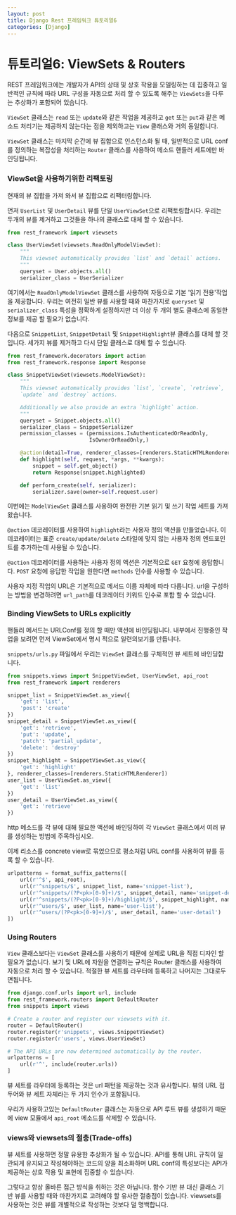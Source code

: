 ```yaml
---
layout: post
title: Django Rest 프레임워크 튜토리얼6
categories: [Django]
---
```

# 튜토리얼6: ViewSets & Routers

REST 프레임워크에는 개발자가 API의 상태 및 상호 작용을 모델링하는 데 집중하고 일반적인 규칙에 따라 URL 구성을 자동으로 처리 할 수 있도록 해주는 `ViewSets`을 다루는 추상화가 포함되어 있습니다.

`ViewSet` 클래스는 `read` 또는 `update`와 같은 작업을 제공하고 `get` 또는 `put`과 같은 메소드 처리기는 제공하지 않는다는 점을 제외하고는 `View` 클래스와 거의 동일합니다.

`ViewSet` 클래스는 마지막 순간에 뷰 집합으로 인스턴스화 될 때, 일반적으로 URL conf를 정의하는 복잡성을 처리하는 `Router` 클래스를 사용하여 메소드 핸들러 세트에만 바인딩됩니다.

### ViewSet을 사용하기위한 리팩토링

현재의 뷰 집합을 가져 와서 뷰 집합으로 리팩터링합니다.

먼저 `UserList` 및 `UserDetail` 뷰를 단일 `UserViewSet`으로 리팩토링합시다. 우리는 두개의 뷰를 제거하고 그것들을 하나의 클래스로 대체 할 수 있습니다.

```python
from rest_framework import viewsets

class UserViewSet(viewsets.ReadOnlyModelViewSet):
    """
    This viewset automatically provides `list` and `detail` actions.
    """
    queryset = User.objects.all()
    serializer_class = UserSerializer
```

여기에서는 `ReadOnlyModelViewSet` 클래스를 사용하여 자동으로 기본 '읽기 전용'작업을 제공합니다. 우리는 여전히 일반 뷰를 사용할 때와 마찬가지로 `queryset` 및 `serializer_class` 특성을 정확하게 설정하지만 더 이상 두 개의 별도 클래스에 동일한 정보를 제공 할 필요가 없습니다.

다음으로 `SnippetList`, `SnippetDetail` 및 `SnippetHighlight`뷰 클래스를 대체 할 것입니다. 세가지 뷰를 제거하고 다시 단일 클래스로 대체 할 수 있습니다.

```python
from rest_framework.decorators import action
from rest_framework.response import Response

class SnippetViewSet(viewsets.ModelViewSet):
    """
    This viewset automatically provides `list`, `create`, `retrieve`,
    `update` and `destroy` actions.

    Additionally we also provide an extra `highlight` action.
    """
    queryset = Snippet.objects.all()
    serializer_class = SnippetSerializer
    permission_classes = (permissions.IsAuthenticatedOrReadOnly,
                          IsOwnerOrReadOnly,)

    @action(detail=True, renderer_classes=[renderers.StaticHTMLRenderer])
    def highlight(self, request, *args, **kwargs):
        snippet = self.get_object()
        return Response(snippet.highlighted)

    def perform_create(self, serializer):
        serializer.save(owner=self.request.user)
```

이번에는 `ModelViewSet` 클래스를 사용하여 완전한 기본 읽기 및 쓰기 작업 세트를 가져 왔습니다.

`@action` 데코레이터를 사용하여 `highlight`라는 사용자 정의 액션을 만들었습니다. 이 데코레이터는 표준 `create/update/delete` 스타일에 맞지 않는 사용자 정의 엔드포인트를 추가하는데 사용될 수 있습니다.

`@action` 데코레이터를 사용하는 사용자 정의 액션은 기본적으로 `GET` 요청에 응답합니다. `POST` 요청에 응답한 작업을 원한다면 `methods` 인수를 사용할 수 있습니다.

사용자 지정 작업의 URL은 기본적으로 메서드 이름 자체에 따라 다릅니다. url을 구성하는 방법을 변경하려면 `url_path`를 데코레이터 키워드 인수로 포함 할 수 있습니다.

### Binding ViewSets to URLs explicitly

핸들러 메서드는 URLConf를 정의 할 때만 액션에 바인딩됩니다. 내부에서 진행중인 작업을 보려면 먼저 ViewSet에서 명시 적으로 일련의보기를 만듭니다.

`snippets/urls.py` 파일에서 우리는 `ViewSet` 클래스를 구체적인 뷰 세트에 바인딩합니다.

```python
from snippets.views import SnippetViewSet, UserViewSet, api_root
from rest_framework import renderers

snippet_list = SnippetViewSet.as_view({
    'get': 'list',
    'post': 'create'
})
snippet_detail = SnippetViewSet.as_view({
    'get': 'retrieve',
    'put': 'update',
    'patch': 'partial_update',
    'delete': 'destroy'
})
snippet_highlight = SnippetViewSet.as_view({
    'get': 'highlight'
}, renderer_classes=[renderers.StaticHTMLRenderer])
user_list = UserViewSet.as_view({
    'get': 'list'
})
user_detail = UserViewSet.as_view({
    'get': 'retrieve'
})
```

http 메소드를 각 뷰에 대해 필요한 액션에 바인딩하여 각 `ViewSet` 클래스에서 여러 뷰를 생성하는 방법에 주목하십시오.

이제 리소스를 concrete view로 묶었으므로 평소처럼 URL conf를 사용하여 뷰를 등록 할 수 있습니다.


```python
urlpatterns = format_suffix_patterns([
    url(r'^$', api_root),
    url(r'^snippets/$', snippet_list, name='snippet-list'),
    url(r'^snippets/(?P<pk>[0-9]+)/$', snippet_detail, name='snippet-detail'),
    url(r'^snippets/(?P<pk>[0-9]+)/highlight/$', snippet_highlight, name='snippet-highlight'),
    url(r'^users/$', user_list, name='user-list'),
    url(r'^users/(?P<pk>[0-9]+)/$', user_detail, name='user-detail')
])
```

### Using Routers

`View` 클래스보다는 `ViewSet` 클래스를 사용하기 때문에 실제로 URL을 직접 디자인 할 필요가 없습니다. 보기 및 URL에 자원을 연결하는 규칙은 Router 클래스를 사용하여 자동으로 처리 할 수 있습니다. 적절한 뷰 세트를 라우터에 등록하고 나머지는 그대로두면됩니다.

```python
from django.conf.urls import url, include
from rest_framework.routers import DefaultRouter
from snippets import views

# Create a router and register our viewsets with it.
router = DefaultRouter()
router.register(r'snippets', views.SnippetViewSet)
router.register(r'users', views.UserViewSet)

# The API URLs are now determined automatically by the router.
urlpatterns = [
    url(r'^', include(router.urls))
]
```

뷰 세트를 라우터에 등록하는 것은 url 패턴을 제공하는 것과 유사합니다. 뷰의 URL 접두어와 뷰 세트 자체라는 두 가지 인수가 포함됩니다.

우리가 사용하고있는 `DefaultRouter` 클래스는 자동으로 API 루트 뷰를 생성하기 때문에 view 모듈에서 `api_root` 메소드를 삭제할 수 있습니다.

### views와 viewsets의 절충(Trade-offs)

뷰 세트를 사용하면 정말 유용한 추상화가 될 수 있습니다. API를 통해 URL 규칙이 일관되게 유지되고 작성해야하는 코드의 양을 최소화하며 URL conf의 특성보다는 API가 제공하는 상호 작용 및 표현에 집중할 수 있습니다.

그렇다고 항상 올바른 접근 방식을 취하는 것은 아닙니다. 함수 기반 뷰 대신 클래스 기반 뷰를 사용할 때와 마찬가지로 고려해야 할 유사한 절충점이 있습니다. viewsets를 사용하는 것은 뷰를 개별적으로 작성하는 것보다 덜 명백합니다.
